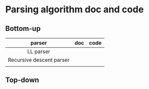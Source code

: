 # Parsing algorithm doc and code

## Bottom-up

|          parser          | doc  | code |
| :----------------------: | :--: | :--: |
|        LL parser         |      |      |
| Recursive descent parser |      |      |
|                          |      |      |



## Top-down

